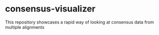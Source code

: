 # consensus-visualizer
This repository showcases a rapid way of looking at consensus data from multiple alignments
